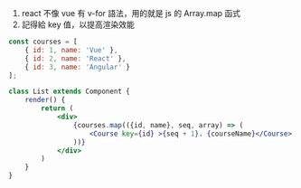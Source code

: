 1. react 不像 vue 有 v-for 語法，用的就是 js 的 Array.map 函式
2. 記得給 key 值，以提高渲染效能

```jsx
const courses = [
    { id: 1, name: 'Vue' },
    { id: 2, name: 'React' },
    { id: 3, name: 'Angular' }
];

class List extends Component {
    render() {
        return (
            <div>
                {courses.map(({id, name}, seq, array) => (
                    <Course key={id} >{seq + 1}. {courseName}</Course>
                ))}
            </div>
        )
    }
}
```
